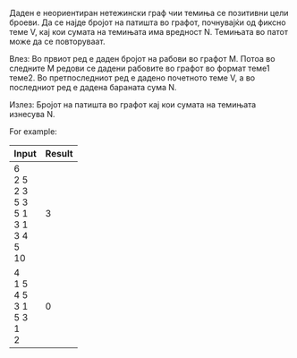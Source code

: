 Даден е неориентиран нетежински граф чии темиња се позитивни цели броеви. Да се најде бројот на патишта во графот, почнувајќи од фиксно теме V, кај кои сумата на темињата има вредност N. Темињата во патот може да се повторуваат.



Влез: Во првиот ред е даден бројот на рабови во графот M. Потоа во следните M редови се дадени рабовите во графот во формат теме1 теме2. Во претпоследниот ред е дадено почетното теме V, a во последниот ред е дадена бараната сума N.

Излез:  Бројот на патишта во графот кај кои сумата на темињата изнесува N.

For example:

| Input |	Result |
| ------ | ---|
| 6 <br>2 5<br>2 3<br>5 3<br>5 1<br>3 1<br>3 4 <br>5<br>10 |3 |
| 4 <br>1 5<br>4 5<br>3 1<br>5 3<br>1<br>2 |0 |